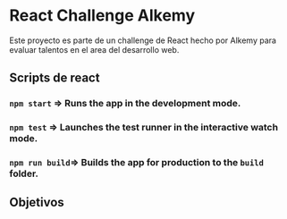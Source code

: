 # React Challenge Alkemy

Este proyecto es parte de un challenge de React hecho por Alkemy para evaluar talentos en el area del desarrollo web. 

## Scripts de react

### `npm start` => Runs the app in the development mode.

### `npm test` => Launches the test runner in the interactive watch mode.

### `npm run build`=> Builds the app for production to the `build` folder.

## Objetivos